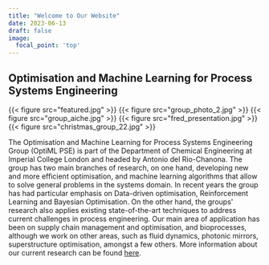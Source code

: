 ```yaml
---
title: "Welcome to Our Website"
date: 2023-06-13
draft: false
image: 
  focal_point: 'top'
---
```


## **Opti**misation and **M**achine **L**earning for **P**rocess **S**ystems **E**ngineering

<div class="image-slideshow">
{{< figure src="featured.jpg" >}}
{{< figure src="group_photo_2.jpg" >}}
{{< figure src="group_aiche.jpg" >}}
{{< figure src="fred_presentation.jpg" >}}
{{< figure src="christmas_group_22.jpg" >}}
</div>

The Optimisation and Machine Learning for Process Systems Engineering Group (OptiML PSE) is part of the Department of Chemical Engineering at Imperial College London and headed by Antonio del Rio-Chanona.
The group has two main branches of research, on one hand, developing new and more efficient optimisation, and machine learning algorithms that allow to solve general problems in the systems domain. In recent years the group has had particular emphasis on Data-driven optimisation, Reinforcement Learning and Bayesian Optimisation. On the other hand, the groups' research also applies existing state-of-the-art techniques to address current challenges in process engineering. Our main area of application has been on supply chain management and optimisation, and bioprocesses, although we work on other areas, such as fluid dynamics, photonic mirrors, superstructure optimisation, amongst a few others.
More information about our current research can be found [here](https://optimalpse.github.io/research/).
